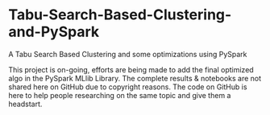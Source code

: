 # Tabu-Search-Based-Clustering-and-PySpark
A Tabu Search Based Clustering and some optimizations using PySpark



This project is on-going, efforts are being made to add the final optimized algo in the PySpark MLlib Library. 
The complete results & notebooks are not shared here on GitHub due to copyright reasons.
The code on GitHub is here to help people researching on the same topic and give them a headstart.
